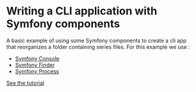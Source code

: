 # Writing a CLI application with Symfony components

A basic example of using some Symfony components to create a cli app that reorganizes a folder containing series files.
For this example we use : 
* [Symfony Console](http://symfony.com/doc/current/components/console/introduction.html)
* [Symfony Finder](http://symfony.com/doc/current/components/finder.html)
* [Symfony Process](http://symfony.com/doc/current/components/process.html)

[See the tutorial](http://public-var.com/writing-cli-application-symfony-components)
